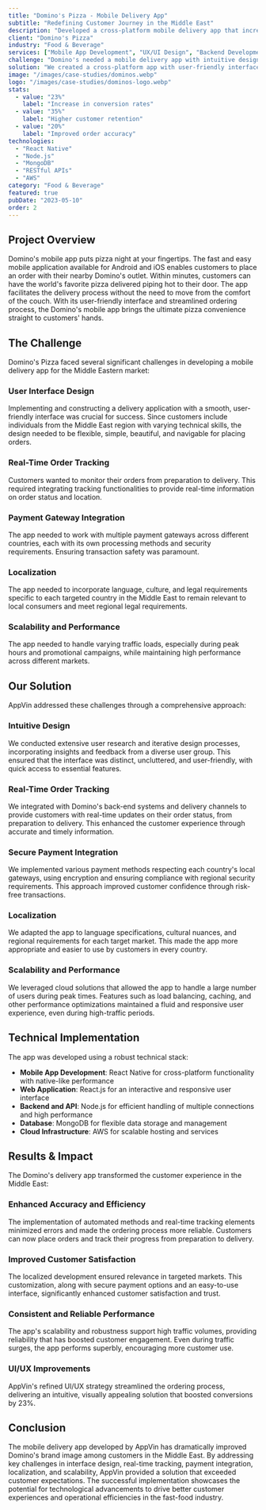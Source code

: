 ```yaml
---
title: "Domino's Pizza - Mobile Delivery App"
subtitle: "Redefining Customer Journey in the Middle East"
description: "Developed a cross-platform mobile delivery app that increased digital sales by 23% and improved customer satisfaction through intuitive design and real-time order tracking."
client: "Domino's Pizza"
industry: "Food & Beverage"
services: ["Mobile App Development", "UX/UI Design", "Backend Development", "Web Development", "Performance Optimization"]
challenge: "Domino's needed a mobile delivery app with intuitive design, real-time tracking, secure payment integration, localization for Middle Eastern markets, and high scalability during peak hours."
solution: "We created a cross-platform app with user-friendly interface, real-time order tracking, secure payment gateways, localized features, and cloud-based infrastructure for scalability."
image: "/images/case-studies/dominos.webp"
logo: "/images/case-studies/dominos-logo.webp"
stats:
  - value: "23%"
    label: "Increase in conversion rates"
  - value: "35%"
    label: "Higher customer retention"
  - value: "20%"
    label: "Improved order accuracy"
technologies:
  - "React Native"
  - "Node.js"
  - "MongoDB"
  - "RESTful APIs"
  - "AWS"
category: "Food & Beverage"
featured: true
pubDate: "2023-05-10"
order: 2
---
```


## Project Overview

Domino's mobile app puts pizza night at your fingertips. The fast and easy mobile application available for Android and iOS enables customers to place an order with their nearby Domino's outlet. Within minutes, customers can have the world's favorite pizza delivered piping hot to their door. The app facilitates the delivery process without the need to move from the comfort of the couch. With its user-friendly interface and streamlined ordering process, the Domino's mobile app brings the ultimate pizza convenience straight to customers' hands.

## The Challenge

Domino's Pizza faced several significant challenges in developing a mobile delivery app for the Middle Eastern market:

### User Interface Design

Implementing and constructing a delivery application with a smooth, user-friendly interface was crucial for success. Since customers include individuals from the Middle East region with varying technical skills, the design needed to be flexible, simple, beautiful, and navigable for placing orders.

### Real-Time Order Tracking

Customers wanted to monitor their orders from preparation to delivery. This required integrating tracking functionalities to provide real-time information on order status and location.

### Payment Gateway Integration

The app needed to work with multiple payment gateways across different countries, each with its own processing methods and security requirements. Ensuring transaction safety was paramount.

### Localization

The app needed to incorporate language, culture, and legal requirements specific to each targeted country in the Middle East to remain relevant to local consumers and meet regional legal requirements.

### Scalability and Performance

The app needed to handle varying traffic loads, especially during peak hours and promotional campaigns, while maintaining high performance across different markets.

## Our Solution

AppVin addressed these challenges through a comprehensive approach:

### Intuitive Design

We conducted extensive user research and iterative design processes, incorporating insights and feedback from a diverse user group. This ensured that the interface was distinct, uncluttered, and user-friendly, with quick access to essential features.

### Real-Time Order Tracking

We integrated with Domino's back-end systems and delivery channels to provide customers with real-time updates on their order status, from preparation to delivery. This enhanced the customer experience through accurate and timely information.

### Secure Payment Integration

We implemented various payment methods respecting each country's local gateways, using encryption and ensuring compliance with regional security requirements. This approach improved customer confidence through risk-free transactions.

### Localization

We adapted the app to language specifications, cultural nuances, and regional requirements for each target market. This made the app more appropriate and easier to use by customers in every country.

### Scalability and Performance

We leveraged cloud solutions that allowed the app to handle a large number of users during peak times. Features such as load balancing, caching, and other performance optimizations maintained a fluid and responsive user experience, even during high-traffic periods.

## Technical Implementation

The app was developed using a robust technical stack:

- **Mobile App Development**: React Native for cross-platform functionality with native-like performance
- **Web Application**: React.js for an interactive and responsive user interface
- **Backend and API**: Node.js for efficient handling of multiple connections and high performance
- **Database**: MongoDB for flexible data storage and management
- **Cloud Infrastructure**: AWS for scalable hosting and services

## Results & Impact

The Domino's delivery app transformed the customer experience in the Middle East:

### Enhanced Accuracy and Efficiency

The implementation of automated methods and real-time tracking elements minimized errors and made the ordering process more reliable. Customers can now place orders and track their progress from preparation to delivery.

### Improved Customer Satisfaction

The localized development ensured relevance in targeted markets. This customization, along with secure payment options and an easy-to-use interface, significantly enhanced customer satisfaction and trust.

### Consistent and Reliable Performance

The app's scalability and robustness support high traffic volumes, providing reliability that has boosted customer engagement. Even during traffic surges, the app performs superbly, encouraging more customer use.

### UI/UX Improvements

AppVin's refined UI/UX strategy streamlined the ordering process, delivering an intuitive, visually appealing solution that boosted conversions by 23%.

## Conclusion

The mobile delivery app developed by AppVin has dramatically improved Domino's brand image among customers in the Middle East. By addressing key challenges in interface design, real-time tracking, payment integration, localization, and scalability, AppVin provided a solution that exceeded customer expectations. The successful implementation showcases the potential for technological advancements to drive better customer experiences and operational efficiencies in the fast-food industry.
